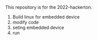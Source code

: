This repository is for the 2022-hackerton.

1. Build linux for embedded device
2. modify code
3. seting embedded device
4. run